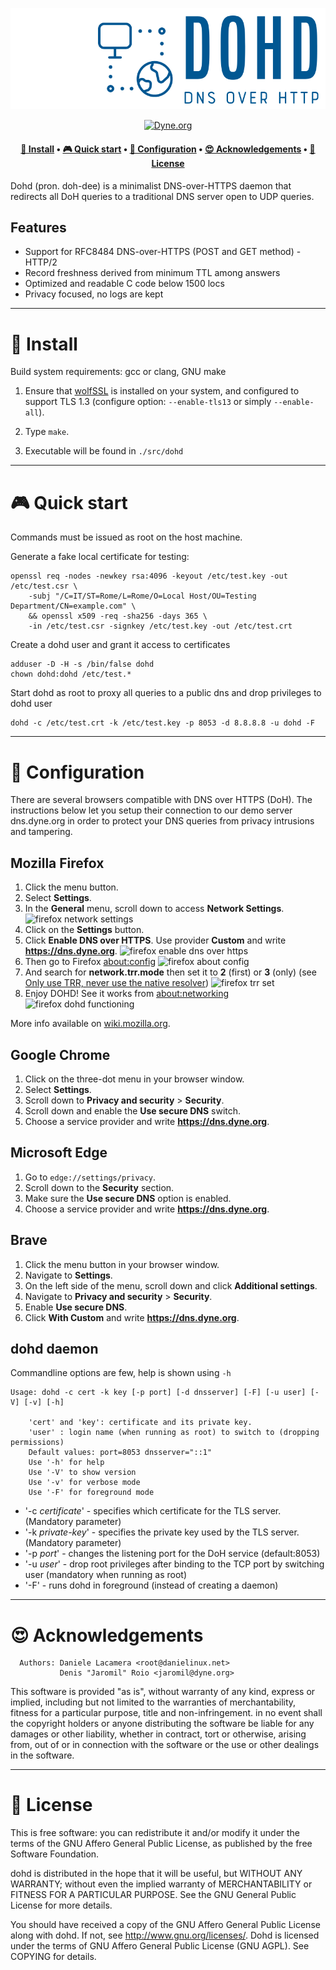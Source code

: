 ![dohd logo](docs/dohd.png)
<!-- josefin sans 400 -->

<p align="center">
  <a href="https://dyne.org">
    <img src="https://img.shields.io/badge/%3C%2F%3E%20with%20%E2%9D%A4%20by-Dyne.org-blue.svg" alt="Dyne.org" />
  </a>
</p>

<h4 align="center">
  <a href="#-install">💾 Install</a>
  <span> • </span>
  <a href="#-quick-start">🎮 Quick start</a>
  <span> • </span>
  <a href="#-configuration">🔧 Configuration</a>
  <span> • </span>
  <a href="#-acknowledgements">😍 Acknowledgements</a>
  <span> • </span>
  <a href="#-license">💼 License</a>
</h4>

Dohd (pron. doh-dee) is a minimalist DNS-over-HTTPS daemon that redirects all DoH queries
to a traditional DNS server open to UDP queries.

## Features

- Support for RFC8484 DNS-over-HTTPS (POST and GET method) - HTTP/2
- Record freshness derived from minimum TTL among answers
- Optimized and readable C code below 1500 locs
- Privacy focused, no logs are kept

***
# 💾 Install

Build system requirements: gcc or clang, GNU make

1. Ensure that [wolfSSL](https://github.com/wolfssl/wolfssl) is
installed on your system, and configured to support TLS 1.3 (configure
option: `--enable-tls13` or simply `--enable-all`).

2. Type `make`.

3. Executable will be found in `./src/dohd`

***
# 🎮 Quick start

Commands must be issued as root on the host machine.

Generate a fake local certificate for testing:

```
openssl req -nodes -newkey rsa:4096 -keyout /etc/test.key -out /etc/test.csr \
    -subj "/C=IT/ST=Rome/L=Rome/O=Local Host/OU=Testing Department/CN=example.com" \
    && openssl x509 -req -sha256 -days 365 \
    -in /etc/test.csr -signkey /etc/test.key -out /etc/test.crt
```

Create a dohd user and grant it access to certificates
```
adduser -D -H -s /bin/false dohd
chown dohd:dohd /etc/test.*
```

Start dohd as root to proxy all queries to a public dns and drop privileges to dohd user

```
dohd -c /etc/test.crt -k /etc/test.key -p 8053 -d 8.8.8.8 -u dohd -F
```

***
# 🔧 Configuration

There are several browsers compatible with DNS over HTTPS (DoH). The instructions below let you setup their connection to our demo server dns.dyne.org in order to protect your DNS queries from privacy intrusions and tampering.

## Mozilla Firefox

1. Click the menu button.
1. Select **Settings**.
1. In the **General** menu, scroll down to access **Network Settings**.
![firefox network settings](docs/firefox_net_set_1.jpg)
1. Click on the **Settings** button.
1. Click **Enable DNS over HTTPS**. Use provider **Custom** and write **https://dns.dyne.org**.
![firefox enable dns over https](docs/firefox_net_set_2.jpg)
1. Then go to Firefox [about:config](about:config)
![firefox about config](docs/firefox_net_set_3.jpg)
1. And search for **network.trr.mode** then set it to **2** (first) or **3** (only) (see [Only use TRR, never use the native resolver](https://wiki.mozilla.org/Trusted_Recursive_Resolver))
![firefox trr set](docs/firefox_net_set_4.jpg)
1. Enjoy DOHD! See it works from [about:networking](about:networking)
![firefox dohd functioning](docs/firefox_net_set_5.jpg)

More info available on [wiki.mozilla.org](https://wiki.mozilla.org/Trusted_Recursive_Resolver).

## Google Chrome

1. Click on the three-dot menu in your browser window.
1. Select **Settings**.
1. Scroll down to **Privacy and security** > **Security**.
1. Scroll down and enable the **Use secure DNS** switch.
1. Choose a service provider and write **https://dns.dyne.org**.

## Microsoft Edge

1. Go to `edge://settings/privacy`.
1. Scroll down to the **Security** section.
1. Make sure the **Use secure DNS** option is enabled.
1. Choose a service provider and write **https://dns.dyne.org**.

## Brave

1. Click the menu button in your browser window.
1. Navigate to **Settings**.
1. On the left side of the menu, scroll down and click **Additional settings**.
1. Navigate to **Privacy and security** > **Security**.
1. Enable **Use secure DNS**.
1. Click **With Custom** and write **https://dns.dyne.org**.


## dohd daemon

Commandline options are few, help is shown using `-h`

```
Usage: dohd -c cert -k key [-p port] [-d dnsserver] [-F] [-u user] [-V] [-v] [-h]

	'cert' and 'key': certificate and its private key.
	'user' : login name (when running as root) to switch to (dropping permissions)
	Default values: port=8053 dnsserver="::1"
	Use '-h' for help
	Use '-V' to show version
	Use '-v' for verbose mode
	Use '-F' for foreground mode
```

- '-c *certificate*' - specifies which certificate for the TLS server. (Mandatory parameter)
- '-k *private-key*' - specifies the private key used by the TLS server. (Mandatory parameter)
- '-p *port*' - changes the listening port for the DoH service (default:8053)
- '-u *user*' - drop root privileges after binding to the TCP port by switching user (mandatory when running as root)
- '-F' - runs dohd in foreground (instead of creating a daemon)

***
# 😍 Acknowledgements

      Authors: Daniele Lacamera <root@danielinux.net>
               Denis "Jaromil" Roio <jaromil@dyne.org>

This software is provided "as is", without warranty of any kind,
express or implied, including but not limited to the warranties of
merchantability, fitness for a particular purpose, title and
non-infringement. in no event shall the copyright holders or anyone
distributing the software be liable for any damages or other
liability, whether in contract, tort or otherwise, arising from, out
of or in connection with the software or the use or other dealings in
the software.

***
# 💼 License

This is free software: you can redistribute it and/or modify it under
the terms of the GNU Affero General Public License, as published by
the free Software Foundation.

dohd is distributed in the hope that it will be useful, but WITHOUT
ANY WARRANTY; without even the implied warranty of MERCHANTABILITY or
FITNESS FOR A PARTICULAR PURPOSE.  See the GNU General Public License
for more details.
	
You should have received a copy of the GNU Affero General Public
License along with dohd.  If not, see <http://www.gnu.org/licenses/>.
Dohd is licensed under the terms of GNU Affero General Public License
(GNU AGPL).  See COPYING for details.

